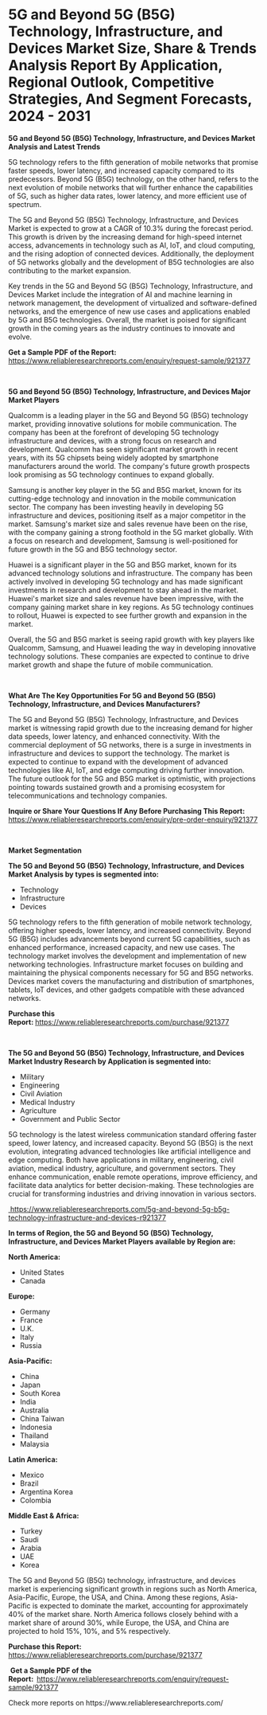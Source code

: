 <p><h1>5G and Beyond 5G (B5G) Technology, Infrastructure, and Devices Market Size, Share & Trends Analysis Report By Application, Regional Outlook, Competitive Strategies, And Segment Forecasts, 2024 - 2031</h1></p><p><strong>5G and Beyond 5G (B5G) Technology, Infrastructure, and Devices Market Analysis and Latest Trends</strong></p>
<p><p>5G technology refers to the fifth generation of mobile networks that promise faster speeds, lower latency, and increased capacity compared to its predecessors. Beyond 5G (B5G) technology, on the other hand, refers to the next evolution of mobile networks that will further enhance the capabilities of 5G, such as higher data rates, lower latency, and more efficient use of spectrum.</p><p>The 5G and Beyond 5G (B5G) Technology, Infrastructure, and Devices Market is expected to grow at a CAGR of 10.3% during the forecast period. This growth is driven by the increasing demand for high-speed internet access, advancements in technology such as AI, IoT, and cloud computing, and the rising adoption of connected devices. Additionally, the deployment of 5G networks globally and the development of B5G technologies are also contributing to the market expansion.</p><p>Key trends in the 5G and Beyond 5G (B5G) Technology, Infrastructure, and Devices Market include the integration of AI and machine learning in network management, the development of virtualized and software-defined networks, and the emergence of new use cases and applications enabled by 5G and B5G technologies. Overall, the market is poised for significant growth in the coming years as the industry continues to innovate and evolve.</p></p>
<p><strong>Get a Sample PDF of the Report:&nbsp;</strong> <a href="https://www.reliableresearchreports.com/enquiry/request-sample/921377">https://www.reliableresearchreports.com/enquiry/request-sample/921377</a></p>
<p>&nbsp;</p>
<p><strong>5G and Beyond 5G (B5G) Technology, Infrastructure, and Devices Major Market Players</strong></p>
<p><p>Qualcomm is a leading player in the 5G and Beyond 5G (B5G) technology market, providing innovative solutions for mobile communication. The company has been at the forefront of developing 5G technology infrastructure and devices, with a strong focus on research and development. Qualcomm has seen significant market growth in recent years, with its 5G chipsets being widely adopted by smartphone manufacturers around the world. The company's future growth prospects look promising as 5G technology continues to expand globally.</p><p>Samsung is another key player in the 5G and B5G market, known for its cutting-edge technology and innovation in the mobile communication sector. The company has been investing heavily in developing 5G infrastructure and devices, positioning itself as a major competitor in the market. Samsung's market size and sales revenue have been on the rise, with the company gaining a strong foothold in the 5G market globally. With a focus on research and development, Samsung is well-positioned for future growth in the 5G and B5G technology sector.</p><p>Huawei is a significant player in the 5G and B5G market, known for its advanced technology solutions and infrastructure. The company has been actively involved in developing 5G technology and has made significant investments in research and development to stay ahead in the market. Huawei's market size and sales revenue have been impressive, with the company gaining market share in key regions. As 5G technology continues to rollout, Huawei is expected to see further growth and expansion in the market.</p><p>Overall, the 5G and B5G market is seeing rapid growth with key players like Qualcomm, Samsung, and Huawei leading the way in developing innovative technology solutions. These companies are expected to continue to drive market growth and shape the future of mobile communication.</p></p>
<p>&nbsp;</p>
<p><strong>What Are The Key Opportunities For 5G and Beyond 5G (B5G) Technology, Infrastructure, and Devices Manufacturers?</strong></p>
<p><p>The 5G and Beyond 5G (B5G) Technology, Infrastructure, and Devices market is witnessing rapid growth due to the increasing demand for higher data speeds, lower latency, and enhanced connectivity. With the commercial deployment of 5G networks, there is a surge in investments in infrastructure and devices to support the technology. The market is expected to continue to expand with the development of advanced technologies like AI, IoT, and edge computing driving further innovation. The future outlook for the 5G and B5G market is optimistic, with projections pointing towards sustained growth and a promising ecosystem for telecommunications and technology companies.</p></p>
<p><strong>Inquire or Share Your Questions If Any Before Purchasing This Report:</strong> <a href="https://www.reliableresearchreports.com/enquiry/pre-order-enquiry/921377">https://www.reliableresearchreports.com/enquiry/pre-order-enquiry/921377</a></p>
<p>&nbsp;</p>
<p><strong>Market Segmentation</strong></p>
<p><strong>The 5G and Beyond 5G (B5G) Technology, Infrastructure, and Devices Market Analysis by types is segmented into:</strong></p>
<p><ul><li>Technology</li><li>Infrastructure</li><li>Devices</li></ul></p>
<p><p>5G technology refers to the fifth generation of mobile network technology, offering higher speeds, lower latency, and increased connectivity. Beyond 5G (B5G) includes advancements beyond current 5G capabilities, such as enhanced performance, increased capacity, and new use cases. The technology market involves the development and implementation of new networking technologies. Infrastructure market focuses on building and maintaining the physical components necessary for 5G and B5G networks. Devices market covers the manufacturing and distribution of smartphones, tablets, IoT devices, and other gadgets compatible with these advanced networks.</p></p>
<p><strong>Purchase this Report:&nbsp;</strong><a href="https://www.reliableresearchreports.com/purchase/921377">https://www.reliableresearchreports.com/purchase/921377</a></p>
<p>&nbsp;</p>
<p><strong>The 5G and Beyond 5G (B5G) Technology, Infrastructure, and Devices Market Industry Research by Application is segmented into:</strong></p>
<p><ul><li>Military</li><li>Engineering</li><li>Civil Aviation</li><li>Medical Industry</li><li>Agriculture</li><li>Government and Public Sector</li></ul></p>
<p><p>5G technology is the latest wireless communication standard offering faster speed, lower latency, and increased capacity. Beyond 5G (B5G) is the next evolution, integrating advanced technologies like artificial intelligence and edge computing. Both have applications in military, engineering, civil aviation, medical industry, agriculture, and government sectors. They enhance communication, enable remote operations, improve efficiency, and facilitate data analytics for better decision-making. These technologies are crucial for transforming industries and driving innovation in various sectors.</p></p>
<p><a href="https://www.reliableresearchreports.com/5g-and-beyond-5g-b5g-technology-infrastructure-and-devices-r921377">&nbsp;https://www.reliableresearchreports.com/5g-and-beyond-5g-b5g-technology-infrastructure-and-devices-r921377</a></p>
<p><strong>In terms of Region, the 5G and Beyond 5G (B5G) Technology, Infrastructure, and Devices Market Players available by Region are:</strong></p>
<p>
    <p> <strong> North America: </strong>
        <ul>
            <li>United States</li>
            <li>Canada</li>
        </ul>
        </p> 
    <p> <strong> Europe: </strong>
        <ul>
            <li>Germany</li>
            <li>France</li>
            <li>U.K.</li>
            <li>Italy</li>
            <li>Russia</li>
        </ul>
        </p> 
    <p> <strong> Asia-Pacific: </strong>
        <ul>
            <li>China</li>
            <li>Japan</li>
            <li>South Korea</li>
            <li>India</li>
            <li>Australia</li>
            <li>China Taiwan</li>
            <li>Indonesia</li>
            <li>Thailand</li>
            <li>Malaysia</li>
        </ul>
        </p> 
    <p> <strong> Latin America: </strong>
        <ul>
            <li>Mexico</li>
            <li>Brazil</li>
            <li>Argentina Korea</li>
            <li>Colombia</li>
        </ul>
        </p> 
    <p> <strong> Middle East & Africa: </strong>
        <ul>
            <li>Turkey</li>
            <li>Saudi</li>
            <li>Arabia</li>
            <li>UAE</li>
            <li>Korea</li>
        </ul>
    </p>
    </p>
<p><p>The 5G and Beyond 5G (B5G) technology, infrastructure, and devices market is experiencing significant growth in regions such as North America, Asia-Pacific, Europe, the USA, and China. Among these regions, Asia-Pacific is expected to dominate the market, accounting for approximately 40% of the market share. North America follows closely behind with a market share of around 30%, while Europe, the USA, and China are projected to hold 15%, 10%, and 5% respectively.</p></p>
<p><strong>Purchase this Report: </strong><a href="https://www.reliableresearchreports.com/purchase/921377">https://www.reliableresearchreports.com/purchase/921377</a></p>
<p>&nbsp;<strong>Get a Sample PDF of the Report:&nbsp;&nbsp;</strong><a href="https://www.reliableresearchreports.com/enquiry/request-sample/921377">https://www.reliableresearchreports.com/enquiry/request-sample/921377</a></p>
<p><strong></strong></p>
<p>Check more reports on https://www.reliableresearchreports.com/</p>